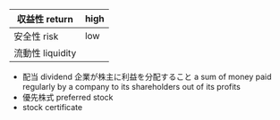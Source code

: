 | 収益性 return  | high |
| --- | --- |
| 安全性 risk  | low |
| 流動性 liquidity |  |
- 配当 dividend
    企業が株主に利益を分配すること
    a sum of money paid regularly by a company to its shareholders out of its profits
- 優先株式 preferred stock
- stock certificate